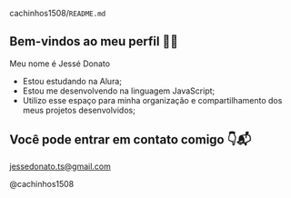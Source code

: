 cachinhos1508/`README.md` 

## Bem-vindos ao meu perfil 🦦​👋

Meu nome é Jessé Donato

 - Estou estudando na Alura;
 - Estou me desenvolvendo na linguagem JavaScript;
 - Utilizo esse espaço para minha organização e compartilhamento dos meus projetos desenvolvidos;

## Você pode entrar em contato comigo 👇​📬​

jessedonato.ts@gmail.com

@cachinhos1508

